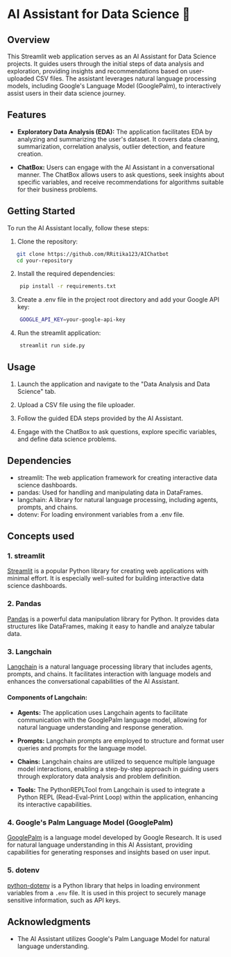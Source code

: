 # AI Assistant for Data Science 🤖

## Overview

This Streamlit web application serves as an AI Assistant for Data Science projects. It guides users through the initial steps of data analysis and exploration, providing insights and recommendations based on user-uploaded CSV files. The assistant leverages natural language processing models, including Google's Language Model (GooglePalm), to interactively assist users in their data science journey.

## Features

- **Exploratory Data Analysis (EDA):** The application facilitates EDA by analyzing and summarizing the user's dataset. It covers data cleaning, summarization, correlation analysis, outlier detection, and feature creation.

- **ChatBox:** Users can engage with the AI Assistant in a conversational manner. The ChatBox allows users to ask questions, seek insights about specific variables, and receive recommendations for algorithms suitable for their business problems.

## Getting Started

To run the AI Assistant locally, follow these steps:

1. Clone the repository:

```bash
   git clone https://github.com/RRitika123/AIChatbot 
   cd your-repository
```

2. Install the required dependencies:
```bash
    pip install -r requirements.txt
```

3. Create a .env file in the project root directory and add your Google API key:
```bash
    GOOGLE_API_KEY=your-google-api-key
```

4. Run the streamlit application:
```bash
    streamlit run side.py
```

## Usage
1. Launch the application and navigate to the "Data Analysis and Data Science" tab.

2. Upload a CSV file using the file uploader.

3. Follow the guided EDA steps provided by the AI Assistant.

4. Engage with the ChatBox to ask questions, explore specific variables, and define data science problems.

## Dependencies
- streamlit: The web application framework for creating interactive data science dashboards.
- pandas: Used for handling and manipulating data in DataFrames.
- langchain: A library for natural language processing, including agents, prompts, and chains.
- dotenv: For loading environment variables from a .env file.

## Concepts used

### 1. streamlit

[Streamlit](https://docs.streamlit.io/get-started/fundamentals/main-concepts) is a popular Python library for creating web applications with minimal effort. It is especially well-suited for building interactive data science dashboards.

### 2. Pandas

[Pandas](https://pandas.pydata.org/docs/user_guide/10min.html) is a powerful data manipulation library for Python. It provides data structures like DataFrames, making it easy to handle and analyze tabular data.

### 3. Langchain

[Langchain](https://python.langchain.com/docs/get_started/introduction) is a natural language processing library that includes agents, prompts, and chains. It facilitates interaction with language models and enhances the conversational capabilities of the AI Assistant.

#### Components of Langchain:

- **Agents:** The application uses Langchain agents to facilitate communication with the GooglePalm language model, allowing for natural language understanding and response generation.

- **Prompts:** Langchain prompts are employed to structure and format user queries and prompts for the language model.

- **Chains:** Langchain chains are utilized to sequence multiple language model interactions, enabling a step-by-step approach in guiding users through exploratory data analysis and problem definition.

- **Tools:** The PythonREPLTool from Langchain is used to integrate a Python REPL (Read-Eval-Print Loop) within the application, enhancing its interactive capabilities.


### 4. Google's Palm Language Model (GooglePalm)

[GooglePalm](https://ai.google.dev/palm_docs/text_quickstart) is a language model developed by Google Research. It is used for natural language understanding in this AI Assistant, providing capabilities for generating responses and insights based on user input.

### 5. dotenv

[python-dotenv](https://pypi.org/project/python-dotenv/) is a Python library that helps in loading environment variables from a `.env` file. It is used in this project to securely manage sensitive information, such as API keys.


## Acknowledgments

- The AI Assistant utilizes Google's Palm Language Model for natural language understanding.
